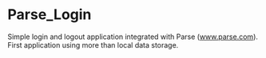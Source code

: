 # Parse_Login
Simple login and logout application integrated with Parse (www.parse.com). First application using more than local data storage. 
